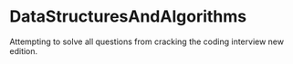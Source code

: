 # DataStructuresAndAlgorithms
Attempting to solve all questions from cracking the coding interview new edition.
